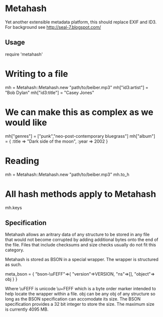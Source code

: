 Metahash
========

Yet another extensible metadata platform, this should replace EXIF and ID3. For background see http://seal-7.blogspot.com/

Usage
-----

  require 'metahash'

  # Writing to a file
  mh = Metahash::Metahash.new "path/to/beiber.mp3"
  mh["id3:artist"] = "Bob Dylan"
  mh["id3:title"]  = "Casey Jones"
  # We can make this as complex as we would like
  mh["genres"]     = ["punk","neo-post-contemporary bluegrass"]
  mh["album"]      = {
      :title => "Dark side of the moon",
      :year  => 2002
  }
  
  # Reading 
  mh = Metahash::Metahash.new "path/to/beiber.mp3"
  mh.to_h 
  # All hash methods apply to Metahash
  mh.keys


Specification
-------------

Metahash allows an aritrary data of any structure to be stored in any file that would not become corrupted
by adding additional bytes onto the end of the file. Files that include checksums and size checks usually do not
fit this category. 

Metahash is stored as BSON in a special wrapper. The wrapper is structured as such.

  meta_bson = {
    "bson-\uFEFF"=>{
      "version"=>VERSION,
      "ns"=>[],
      "object"=> obj
    }
  }

Where \uFEFF is unicode \u+FEFF which is a byte order marker intended to help locate the wrapper within a file.
obj can be any obj of any structure so long as the BSON specification can accomodate its size. 
The BSON specification provides a 32 bit integer to store the size. The maximum size is currently 4095 MB.
